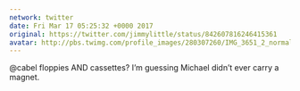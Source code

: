 ```yaml
---
network: twitter
date: Fri Mar 17 05:25:32 +0000 2017
original: https://twitter.com/jimmylittle/status/842607816246415361
avatar: http://pbs.twimg.com/profile_images/280307260/IMG_3651_2_normal.jpg
---
```


@cabel floppies AND cassettes?  I’m guessing Michael didn’t ever carry a magnet.
